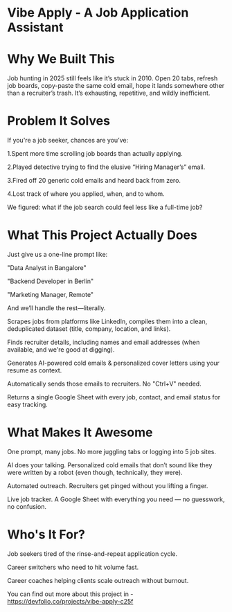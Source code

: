 # Vibe Apply - A Job Application Assistant 
# Why We Built This
Job hunting in 2025 still feels like it’s stuck in 2010. Open 20 tabs, refresh job boards, copy-paste the same cold email, hope it lands somewhere other than a recruiter’s trash. It’s exhausting, repetitive, and wildly inefficient.

# Problem It Solves
If you're a job seeker, chances are you’ve:

1.Spent more time scrolling job boards than actually applying.

2.Played detective trying to find the elusive “Hiring Manager’s” email.

3.Fired off 20 generic cold emails and heard back from zero.

4.Lost track of where you applied, when, and to whom.

We figured: what if the job search could feel less like a full-time job?

# What This Project Actually Does
Just give us a one-line prompt like:

"Data Analyst in Bangalore"

"Backend Developer in Berlin"

"Marketing Manager, Remote"

And we’ll handle the rest—literally.

Scrapes jobs from platforms like LinkedIn, compiles them into a clean, deduplicated dataset (title, company, location, and
links).

Finds recruiter details, including names and email addresses (when available, and we're good at digging).

Generates AI-powered cold emails & personalized cover letters using your resume as context.

Automatically sends those emails to recruiters. No "Ctrl+V" needed.

Returns a single Google Sheet with every job, contact, and email status for easy tracking.

# What Makes It Awesome

One prompt, many jobs. No more juggling tabs or logging into 5 job sites.

AI does your talking. Personalized cold emails that don’t sound like they were written by a robot (even though, technically, they were).

Automated outreach. Recruiters get pinged without you lifting a finger.

Live job tracker. A Google Sheet with everything you need — no guesswork, no confusion.

# Who's It For?

Job seekers tired of the rinse-and-repeat application cycle.

Career switchers who need to hit volume fast.

Career coaches helping clients scale outreach without burnout.

You can find out more about this project in - https://devfolio.co/projects/vibe-apply-c25f








